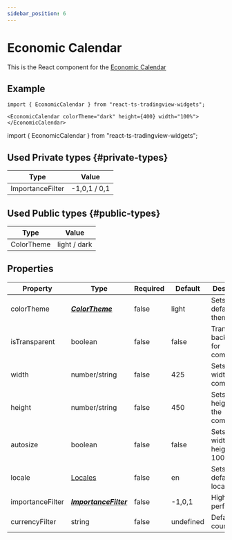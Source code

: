```yaml
---
sidebar_position: 6
---
```


# Economic Calendar

This is the React component for the [Economic Calendar](https://www.tradingview.com/widget/economic-calendar/)

## Example

```
import { EconomicCalendar } from "react-ts-tradingview-widgets";

<EconomicCalendar colorTheme="dark" height={400} width="100%"></EconomicCalendar>
```

import { EconomicCalendar } from "react-ts-tradingview-widgets";

<EconomicCalendar colorTheme="dark" height={400} width="100%"></EconomicCalendar>

## Used Private types {#private-types}

| Type             | Value        |
| ---------------- | ------------ |
| ImportanceFilter | -1,0,1 / 0,1 |

## Used Public types {#public-types}

| Type       | Value        |
| ---------- | ------------ |
| ColorTheme | light / dark |

## Properties

| Property         | Type                                     | Required | Default   | Description                           |
| ---------------- | ---------------------------------------- | -------- | --------- | ------------------------------------- |
| colorTheme       | [_**ColorTheme**_](#public-types)        | false    | light     | Sets the default theme                |
| isTransparent    | boolean                                  | false    | false     | Transparent background for component  |
| width            | number/string                            | false    | 425       | Sets a static width on the component  |
| height           | number/string                            | false    | 450       | Sets a static height on the component |
| autosize         | boolean                                  | false    | false     | Sets the width and height to 100%     |
| locale           | [Locales](../types/Locales.md)           | false    | en        | Sets the default locale               |
| importanceFilter | [_**ImportanceFilter**_](#private-types) | false    | -1,0,1    | High performance                      |
| currencyFilter   | string                                   | false    | undefined | Default countries                     |
